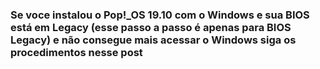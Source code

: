 ### Se voce instalou o Pop!_OS 19.10 com o Windows e sua BIOS está em Legacy (esse passo a passo é apenas para BIOS Legacy) e não consegue mais acessar o Windows siga os procedimentos nesse post
